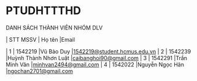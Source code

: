 # PTUDHTTTHD

DANH SÁCH THÀNH VIÊN NHÓM DLV


|  STT       MSSV    |   Họ tên                  |Email

|   1     | 1542219   |Vũ Bảo Duy	                |1542219@student.hcmus.edu.vn
|   2     | 1542239   |Huỳnh Thành Nhơn Luật	    |caibanghoi90@gmail.com
|   3     | 1542291   |Trần Minh Văn	            |minhvan2494@gmail.com
|   4     | 1542022   |Nguyễn Ngọc Hân	          |ngochan2701@gmail.com


